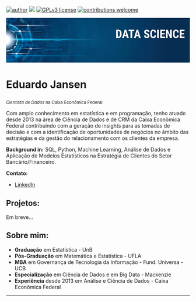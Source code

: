 [![author](https://img.shields.io/badge/author-EduardoJansen-red.svg)](https://www.linkedin.com/in/eduardo-jansen-b18289165/) [![](https://img.shields.io/badge/python-3.9.1+-blue.svg)](https://www.python.org/downloads/release/python-391/) [![GPLv3 license](https://img.shields.io/badge/License-GPLv3-blue.svg)](http://perso.crans.org/besson/LICENSE.html) [![contributions welcome](https://img.shields.io/badge/contributions-welcome-brightgreen.svg?style=flat)](https://github.com/ducajansen/home/issues)

<p align="center">
  <img src="banner.png" >
</p>

# Eduardo Jansen
<sub>*Cientista de Dados* na Caixa Econômica Federal</sub>

Com amplo conhecimento em estatística e em programação, tenho atuado desde 2013 na área de Ciência de Dados e de CRM da Caixa Econômica Federal contribuindo com a geração de insights para as tomadas de decisão e com a identificação de oportunidades de negócios no âmbito das estratégias e da gestão do relacionamento com os clientes da empresa.

**Background in:** SQL, Python, Machine Learning, Análise de Dados e Aplicação de Modelos Estatísticos na Estratégia de Clientes do Setor Bancário/Financeiro.

**Contato:**
* [LinkedIn](https://www.linkedin.com/in/eduardo-jansen-b18289165/)

## Projetos:
Em breve...

## Sobre mim:
* **Graduação** em Estatística - UnB
* **Pós-Graduação** em Matemática e Estatística - UFLA
* **MBA** em Governança de Tecnologia da Informação - Fund. Universa - UCB
* **Especialização** em Ciência de Dados e em Big Data - Mackenzie
* **Experiência** desde 2013 em Análise e Ciência de Dados - Caixa Econômica Federal

---
